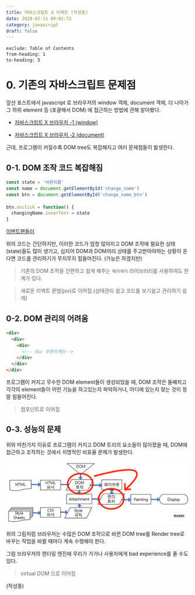 ```yaml
---
title: 자바스크립트 X 리액트 (작성중)
date: 2020-02-11 09:02:72
category: javascript
draft: false
---
```


```toc
exclude: Table of Contents
from-heading: 1
to-heading: 5
```

# 0. 기존의 자바스크립트 문제점

앞선 포스트에서 javascript 로 브라우저의 window 객체, document 객체, 더 나아가 그 하위 element 등 (포괄해서 DOM) 에 접근하는 방법에 관해 알아봤다.

- [자바스크립트 X 브라우저 -1 (window)](https://taeny.dev/javascript/3%EC%9E%90%EB%B0%94%EC%8A%A4%ED%81%AC%EB%A6%BD%ED%8A%B8x%EB%B8%8C%EB%9D%BC%EC%9A%B0%EC%A0%801/)

- [자바스크립트 X 브라우저 -2 (document)](https://taeny.dev/javascript/4%EC%9E%90%EB%B0%94%EC%8A%A4%ED%81%AC%EB%A6%BD%ED%8A%B8x%EB%B8%8C%EB%9D%BC%EC%9A%B0%EC%A0%802/)

근데, 프로그램이 커질수록 DOM tree도 복잡해지고 여러 문제점들이 밣생한다.

## 0-1. DOM 조작 코드 복잡해짐

```javascript
const state = '바뀐이름'
const name = document.getElementById('change_name')
const btn = document.getElementById('change_name_btn')

btn.onclick = function() {
  changingName.innerText = state
}
```

[이벤트핸들러](https://taeny.dev/javascript/4%EC%9E%90%EB%B0%94%EC%8A%A4%ED%81%AC%EB%A6%BD%ED%8A%B8x%EB%B8%8C%EB%9D%BC%EC%9A%B0%EC%A0%802/#6-%EC%9D%B4%EB%B2%A4%ED%8A%B8-%ED%95%B8%EB%93%A4%EB%9F%AC)

위의 코드는 간단하지만, 이러한 코드가 엄청 많아지고 DOM 조작에 필요한 상태(state)들도 많이 생기고, 심지어 DOM과 DOM끼리 상태를 주고받아야하는 상황이 온다면 코드를 관리하기가 무지무지 힘들어진다. (가능은 하겠지만)

> 기존의 DOM 조작을 간편하고 쉽게 해주는 `제이쿼리` 라이브러리를 사용하여도 한계가 있다.

> 새로운 리액트 문법(jsx)로 이어짐.(상태관리 쉽고 코드를 보기쉽고 관리하기 쉽게)

## 0-2. DOM 관리의 어려움

```html
<div>
  <div>
    <div>
      <!-- div 무한의계단-->
    </div>
  </div>
</div>
```

프로그램이 커지고 무수한 DOM element들이 생성되었을 때, DOM 조작은 둘째치고 각각의 element들이 어떤 기능을 하고있는지 파악하거나, 어디에 있는지 찾는 것이 정말 힘들어진다.

> 컴포넌트로 이어짐

## 0-3. 성능의 문제

위와 마찬가지 이유로 프로그램이 커지고 DOM 트리의 요소들이 많아졌을 때, DOM에 접근하고 조작하는 것에서 치명적인 비효율 문제가 발생한다.

![](./images/browser2.png)

위의 그림처럼 브라우저는 수많은 DOM 조작으로 바뀐 DOM tree를 Render tree로 바꾸는 작업을 바뀔 때마다 계속 수행해야 한다.

그럼 브라우저의 렌더링 엔진에 무리가 가거나 사용자에게 bad experience를 줄 수도 있다.

> virtual DOM 으로 이어짐

(작성중)

